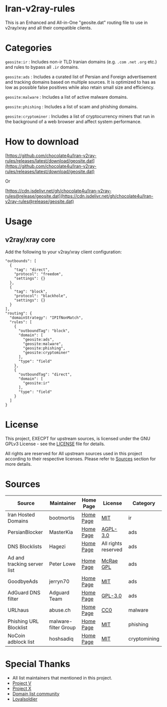 # Iran-v2ray-rules
This is an Enhanced and All-in-One "geosite.dat" routing file to use in v2ray/xray and all their compatible clients.

# Categories
`geosite:ir`
: Includes non-ir TLD Iranian domains (e.g. `.com` `.net` `.org` etc.) and rules to bypass all `.ir` domains.

`geosite:ads`
: Includes a curated list of Persian and Foreign advertisement and tracking domains based on multiple sources. It is optimized to has as low as possible false positives while also retain small size and efficiency.

`geosite:malware`
: Includes a list of active malware domains.

`geosite:phishing`
: Includes a list of scam and phishing domains.

`geosite:cryptominer`
: Includes a list of cryptocurrency miners that run in the background of a web browser and affect system performance.

# How to download
[https://github.com/chocolate4u/Iran-v2ray-rules/releases/latest/download/geosite.dat](https://github.com/chocolate4u/Iran-v2ray-rules/releases/latest/download/geosite.dat)

Or

[https://cdn.jsdelivr.net/gh/chocolate4u/Iran-v2ray-rules@release/geosite.dat](https://cdn.jsdelivr.net/gh/chocolate4u/Iran-v2ray-rules@release/geosite.dat)

# Usage
## v2ray/xray core
Add the following to your v2ray/xray client configuration:
```
"outbounds": [
  {
    "tag": "direct",
    "protocol": "freedom",
    "settings": {}
  },
  {
    "tag": "block",
    "protocol": "blackhole",
    "settings": {}
  }
],
"routing": {
  "domainStrategy": "IPIfNonMatch",
  "rules": [
    {
      "outboundTag": "block",
      "domain": [
        "geosite:ads",
        "geosite:malware",
        "geosite:phishing",
        "geosite:cryptominer"
      ],
      "type": "field"
    },
    {
      "outboundTag": "direct",
      "domain": [
        "geosite:ir"
      ],
      "type": "field"
    }
  ]
}
```

# License
This project, EXECPT for upstream sources, is licensed under the GNU GPLv3 License - see the [LICENSE](https://github.com/Chocolate4U/Iran-v2ray-rules/blob/main/LICENSE) file for details.

All rights are reserved for All upstream sources used in this project according to their respective licenses. Please refer to [Sources](#sources) section for more details.

# Sources
| Source | Maintainer | Home Page | License | Category |
| ----------- | ----------- | ----------- | ----------- | ----------- |
| Iran Hosted Domains | bootmortis | [Home Page](https://github.com/bootmortis/iran-hosted-domains) | [MIT](https://github.com/bootmortis/iran-hosted-domains/blob/main/LICENSE) | ir |
| PersianBlocker | MasterKia | [Home Page](https://github.com/MasterKia/PersianBlocker) | [AGPL-3.0](https://github.com/MasterKia/PersianBlocker/blob/main/LICENSE) | ads |
| DNS Blocklists | Hagezi | [Home Page](https://github.com/hagezi/dns-blocklists) | All rights reserved | ads |
| Ad and tracking server list | Peter Lowe | [Home Page](https://pgl.yoyo.org/adservers) | [McRae GPL](https://pgl.yoyo.org/license) | ads |
| GoodbyeAds | jerryn70 | [Home Page](https://github.com/jerryn70/GoodbyeAds) | [MIT](https://github.com/jerryn70/GoodbyeAds/blob/master/LICENSE) | ads |
| AdGuard DNS filter | Adguard Team | [Home Page](https://github.com/AdguardTeam/AdGuardSDNSFilter) | [GPL-3.0](https://github.com/AdguardTeam/AdGuardSDNSFilter/blob/master/LICENSE) | ads |
| URLhaus | abuse.ch | [Home Page](https://urlhaus.abuse.ch) | [CC0](https://urlhaus.abuse.ch/api/#tos) | malware |
| Phishing URL Blocklist | malware-filter Group | [Home Page](https://gitlab.com/malware-filter/phishing-filter) | [MIT](https://gitlab.com/malware-filter/phishing-filter/-/blob/main/LICENSE) | phishing |
| NoCoin adblock list | hoshsadiq | [Home Page](https://github.com/hoshsadiq/adblock-nocoin-list) | [MIT](https://github.com/hoshsadiq/adblock-nocoin-list/blob/master/LICENSE) | cryptomining |

# Special Thanks
- All list maintainers that mentioned in this project.
- [Project V](https://github.com/v2ray)
- [Project X](https://github.com/XTLS)
- [Domain list community](https://github.com/v2fly/domain-list-community)
- [Loyalsoldier](https://github.com/Loyalsoldier)
